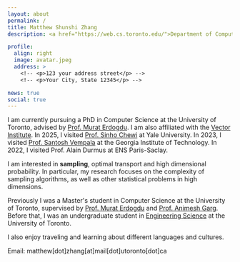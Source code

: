 ```yaml
---
layout: about
permalink: /
title: Matthew Shunshi Zhang
description: <a href="https://web.cs.toronto.edu/">Department of Computer Science, University of Toronto</a>

profile:
  align: right
  image: avatar.jpeg
  address: >
    <!-- <p>123 your address street</p> -->
    <!-- <p>Your City, State 12345</p> -->

news: true
social: true
---
```


I am currently pursuing a PhD in Computer Science at the University of Toronto, advised by [Prof. Murat Erdogdu](https://www.cs.toronto.edu/~erdogdu/). I am also affiliated with the [Vector Institute](https://vectorinstitute.ai/). In 2025, I visited [Prof. Sinho Chewi](https://chewisinho.github.io/) at Yale University. In 2023, I visited [Prof. Santosh Vempala](https://faculty.cc.gatech.edu/~vempala/) at the Georgia Institute of Technology. In 2022, I visited Prof. Alain Durmus at ENS Paris-Saclay. 

I am interested in **sampling**, optimal transport and high dimensional probability. In particular, my research focuses on the complexity of sampling algorithms, as well as other statistical problems in high dimensions.

Previously I was a Master's student in Computer Science at the University of Toronto, supervised by [Prof. Murat Erdogdu](https://www.cs.toronto.edu/~erdogdu/) and [Prof. Animesh Garg](https://animesh.garg.tech/). Before that, I was an undergraduate student in [Engineering Science](https://engsci.utoronto.ca/) at the University of Toronto.

I also enjoy traveling and learning about different languages and cultures.

Email: matthew[dot]zhang[at]mail[dot]utoronto[dot]ca
